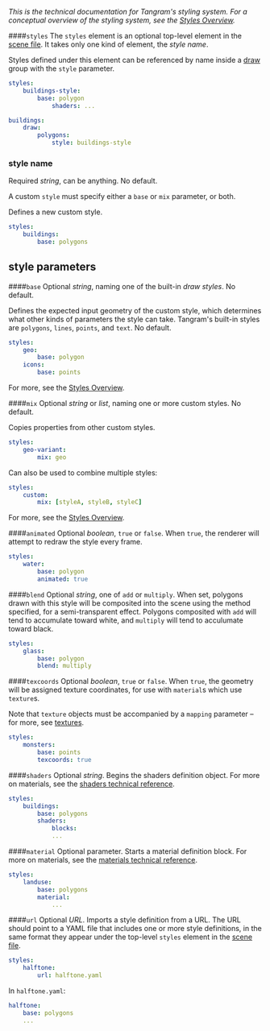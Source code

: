 *This is the technical documentation for Tangram's styling system. For a conceptual overview of the styling system, see the [Styles Overview](Styles-Overview.md).*

####`styles`
The `styles` element is an optional top-level element in the [scene file](scene-file.md). It takes only one kind of element, the _style name_.

Styles defined under this element can be referenced by name inside a [draw](draw.md) group with the `style` parameter.
```yaml
styles:
    buildings-style:
        base: polygon
            shaders: ...

buildings:
    draw:
        polygons:
            style: buildings-style
```

### style name
Required _string_, can be anything. No default.

A custom `style` must specify either a `base` or `mix` parameter, or both.

Defines a new custom style. 
```yaml
styles:
    buildings:
        base: polygons
```
## style parameters

####`base`
Optional _string_, naming one of the built-in _draw styles_. No default.

Defines the expected input geometry of the custom style, which determines what other kinds of parameters the style can take. Tangram's built-in styles are `polygons`, `lines`, `points`, and `text`. No default.

```yaml
styles:
    geo:
        base: polygon
    icons:
        base: points
```

For more, see the [Styles Overview](Styles-Overview.md#draw-styles).

####`mix`
Optional _string_ or _list_, naming one or more custom styles. No default.

Copies properties from other custom styles.

```yaml
styles:
    geo-variant:
        mix: geo
```

Can also be used to combine multiple styles:

```yaml
styles:
    custom:
        mix: [styleA, styleB, styleC]
```

For more, see the [Styles Overview](Styles-Overview.md#style-composition-with-mix).


####`animated`
Optional _boolean_, `true` or `false`. When `true`, the renderer will attempt to redraw the style every frame.
```yaml
styles:
    water:
        base: polygon
        animated: true
```

####`blend`
Optional _string_, one of `add` or `multiply`. When set, polygons drawn with this style will be composited into the scene using the method specified, for a semi-transparent effect. Polygons composited with `add` will tend to accumulate toward white, and `multiply` will tend to acculumate toward black.
```yaml
styles:
    glass:
        base: polygon
        blend: multiply
```

####`texcoords`
Optional _boolean_, `true` or `false`. When `true`, the geometry will be assigned texture coordinates, for use with `material`s which use `texture`s.

Note that `texture` objects must be accompanied by a `mapping` parameter – for more, see [textures](textures.md).
```yaml
styles:
    monsters:
        base: points
        texcoords: true
```

####`shaders`
Optional _string_. Begins the shaders definition object. For more on materials, see the [shaders technical reference](shaders.md).

```yaml
styles:
    buildings:
        base: polygons
        shaders:
            blocks:
            ...
```

####`material`
Optional parameter. Starts a material definition block. For more on materials, see the [materials technical reference](materials.md).

```yaml
styles:
    landuse:
        base: polygons
        material:
            ...
```

####`url`
Optional _URL_. Imports a style definition from a URL. The URL should point to a YAML file that includes one or more style definitions, in the same format they appear under the top-level `styles` element in the [scene file](scene-file.md).

```yaml
styles:
    halftone:
        url: halftone.yaml
```

In `halftone.yaml`:
```yaml
halftone:
    base: polygons
    ...
```
